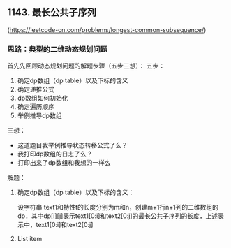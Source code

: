 ## 1143. 最长公共子序列
(https://leetcode-cn.com/problems/longest-common-subsequence/)

 ### 思路：典型的二维动态规划问题
 首先先回顾动态规划问题的解题步骤（五步三想）：
 五步：
 1. 确定dp数组（dp table）以及下标的含义
 2. 确定递推公式
 3. dp数组如何初始化
 4. 确定遍历顺序
 5. 举例推导dp数组

三想：
-   这道题目我举例推导状态转移公式了么？
-   我打印dp数组的日志了么？
-   打印出来了dp数组和我想的一样么

解题：

 1. 确定dp数组（dp table）以及下标的含义：
 
    设字符串 text1和特性t的长度分别为m和n，创建m+1行n+1列的二维数组的dp，其中dp[i][j]表示text1[0:i]和text2[0:j]的最长公共子序列的长度，上述表示中，text1[0:i]和text2[0:j]

 3. List item

<!--stackedit_data:
eyJoaXN0b3J5IjpbMTk0MTA1NDI5NywxMjU4ODk1ODQzXX0=
-->